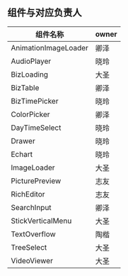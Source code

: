## 组件与对应负责人

|         组件名称            |    owner   |
|            ---             |    ---    |
|    AnimationImageLoader    |    卿泽    |     
|    AudioPlayer             |    晓玲    |
|    BizLoading              |    大圣    |
|    BizTable                |    卿泽    |
|    BizTimePicker           |    晓玲    |
|    ColorPicker             |    卿泽    |
|    DayTimeSelect           |    晓玲    |
|    Drawer                  |    晓玲    |
|    Echart                  |    晓玲    |
|    ImageLoader             |    大圣    |
|    PicturePreview          |    志友    |
|    RichEditor              |    志友    |
|    SearchInput             |    卿泽    |
|    StickVerticalMenu       |    大圣    |
|    TextOverflow            |    陶楷    |
|    TreeSelect              |    大圣    |
|    VideoViewer             |    大圣    |


